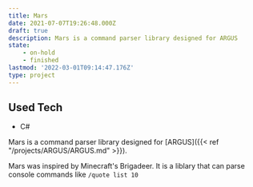 ```yaml
---
title: Mars
date: 2021-07-07T19:26:48.000Z
draft: true
description: Mars is a command parser library designed for ARGUS
state:
    - on-hold
    - finished
lastmod: '2022-03-01T09:14:47.176Z'
type: project
---
```


## Used Tech
- C#

Mars is a command parser library designed for [ARGUS]({{< ref "/projects/ARGUS/ARGUS.md" >}}).

Mars was inspired by Minecraft's Brigadeer. It is a liblary that can parse console commands like ``/quote list 10``